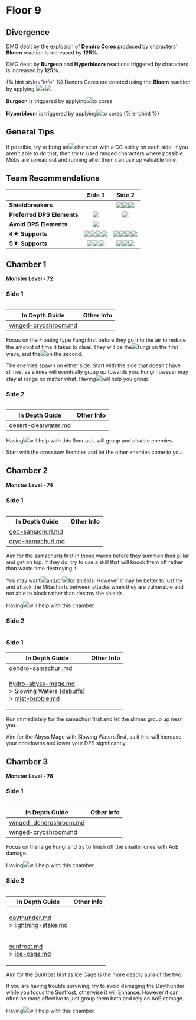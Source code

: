 # Floor 9

## Divergence

DMG dealt by the explosion of **Dendro Cores** produced by characters' **Bloom** reaction is increased by **125%**.

DMG dealt by **Burgeon** and **Hyperbloom** reactions triggered by characters is increased by **125%**.

{% hint style="info" %}
Dendro Cores are created using the **Bloom** reaction by applying ![](../../.gitbook/assets/hydro\_small.png)+![](../../.gitbook/assets/dendro\_small.png)

**Burgeon** is triggered by applying![](../../.gitbook/assets/pyro\_small.png)to cores

**Hyperbloom** is triggered by applying![](../../.gitbook/assets/electro\_small.png)to cores
{% endhint %}

## General Tips

If possible, try to bring an![](../../.gitbook/assets/anemo\_small.png)character with a CC ability on each side. If you aren't able to do that, then try to used ranged characters where possible. Mobs are spread out and running after them can use up valuable time.

## Team Recommendations

|                            |                                                                                                           Side 1                                                                                                           |                                                                                                        Side 2                                                                                                        |
| -------------------------- | :------------------------------------------------------------------------------------------------------------------------------------------------------------------------------------------------------------------------: | :------------------------------------------------------------------------------------------------------------------------------------------------------------------------------------------------------------------: |
| **Shieldbreakers**         |                                                                                                                                                                                                                            |                                           ![](../../.gitbook/assets/pyro\_small.png)![](../../.gitbook/assets/cryo\_small.png)![](../../.gitbook/assets/electro\_small.png)                                          |
| **Preferred DPS Elements** |                                                                                         ![](../../.gitbook/assets/pyro\_small.png)                                                                                         |                                                                                    ![](../../.gitbook/assets/physical\_small.png)                                                                                    |
| **Avoid DPS Elements**     |                                                                                         ![](../../.gitbook/assets/hydro\_small.png)                                                                                        |                                                                                                                                                                                                                      |
| **4**★ **Supports**        | ![](../../.gitbook/assets/ui\_avataricon\_bennett.png)![](../../.gitbook/assets/ui\_avataricon\_xiangling.png)![](../../.gitbook/assets/ui\_avataricon\_xingqiu.png)![](../../.gitbook/assets/ui\_avataricon\_sucrose.png) | ![](../../.gitbook/assets/ui\_avataricon\_diona.png)![](../../.gitbook/assets/ui\_avataricon\_kaeya.png)![](../../.gitbook/assets/ui\_avataricon\_rosaria.png)![](../../.gitbook/assets/ui\_avataricon\_sucrose.png) |
| **5**★ **Supports**        |                               ![](../../.gitbook/assets/ui\_avataricon\_kazuha.png)![](../../.gitbook/assets/ui\_avataricon\_venti.png)![](../../.gitbook/assets/ui\_avataricon\_zhongli.png)                              |                             ![](../../.gitbook/assets/ui\_avataricon\_jean.png)![](../../.gitbook/assets/ui\_avataricon\_kazuha.png)![](../../.gitbook/assets/ui\_avataricon\_venti.png)                             |

## Chamber 1

**Monster Level - 72**

### Side 1

<figure><img src="../../.gitbook/assets/9-1-1v30.png" alt=""><figcaption></figcaption></figure>

| In Depth Guide                                                                  | Other Info |
| ------------------------------------------------------------------------------- | ---------- |
| [winged-cryoshroom.md](../../monsters/mushrooms/winged-cryoshroom.md "mention") |            |

Focus on the Floating type Fungi first before they go into the air to reduce the amount of time it takes to clear. They will be the![](../../.gitbook/assets/hydro\_small.png)fungi on the first wave, and the![](../../.gitbook/assets/dendro\_small.png)on the second.

The enemies spawn on either side. Start with the side that doesn't have slimes, as slimes will eventually group up towards you. Fungi however may stay at range no matter what. Having![](../../.gitbook/assets/anemo\_small.png)will help you group.

### Side 2

<figure><img src="../../.gitbook/assets/9-1-2v30.png" alt=""><figcaption></figcaption></figure>

| In Depth Guide                                                                 | Other Info |
| ------------------------------------------------------------------------------ | ---------- |
| [desert-clearwater.md](../../monsters/eremites/desert-clearwater.md "mention") |            |

Having![](../../.gitbook/assets/anemo\_small.png)will help with this floor as it will group and disable enemies.

Start with the crossbow Eremites and let the other enemies come to you.

## Chamber 2

**Monster Level - 74**

### Side 1

<figure><img src="../../.gitbook/assets/9-2-1v30.png" alt=""><figcaption></figcaption></figure>

| In Depth Guide                                                                        | Other Info |
| ------------------------------------------------------------------------------------- | ---------- |
| [geo-samachurl.md](../../monsters/hilichurls/samachurls/geo-samachurl.md "mention")   |            |
| [cryo-samachurl.md](../../monsters/hilichurls/samachurls/cryo-samachurl.md "mention") |            |

Aim for the samachurls first in those waves before they summon their pillar and get on top. If they do, try to use a skill that will knock them off rather than waste time destroying it.

You may want![](../../.gitbook/assets/pyro\_small.png)and/or![](../../.gitbook/assets/geo\_small.png)for shields. However it may be better to just try and attack the Mitachurls between attacks when they are vulnerable and not able to block rather than destroy the shields.

Having![](../../.gitbook/assets/anemo\_small.png)will help with this chamber.

### Side 2

<figure><img src="../../.gitbook/assets/9-2-2v30.png" alt=""><figcaption></figcaption></figure>

### Side 1

| In Depth Guide                                                                                                                                                                                                                                                              | Other Info |
| --------------------------------------------------------------------------------------------------------------------------------------------------------------------------------------------------------------------------------------------------------------------------- | ---------- |
| [dendro-samachurl.md](../../monsters/hilichurls/samachurls/dendro-samachurl.md "mention")                                                                                                                                                                                   |            |
| <p> <a data-mention href="../../monsters/abyss-order/hydro-abyss-mage.md">hydro-abyss-mage.md</a><br>> Slowing Waters (<a data-mention href="../../mechanics/debuffs/">debuffs</a>)<br>> <a data-mention href="../../mechanics/auras/mist-bubble.md">mist-bubble.md</a></p> |            |

Run immediately for the samachurl first and let the slimes group up near you.

Aim for the Abyss Mage with Slowing Waters first, as it this will increase your cooldowns and lower your DPS significantly.

## Chamber 3

**Monster Level - 76**

### Side 1

<figure><img src="../../.gitbook/assets/9-3-1v30.png" alt=""><figcaption></figcaption></figure>

| In Depth Guide                                                                      | Other Info |
| ----------------------------------------------------------------------------------- | ---------- |
| [winged-dendroshroom.md](../../monsters/mushrooms/winged-dendroshroom.md "mention") |            |
| [winged-cryoshroom.md](../../monsters/mushrooms/winged-cryoshroom.md "mention")     |            |

Focus on the large Fungi and try to finish off the smaller ones with AoE damage.

Having![](../../.gitbook/assets/anemo\_small.png)will help with this chamber.

### Side 2

<figure><img src="../../.gitbook/assets/9-3-2v30.png" alt=""><figcaption></figcaption></figure>

| In Depth Guide                                                                                                                                                                    | Other Info |
| --------------------------------------------------------------------------------------------------------------------------------------------------------------------------------- | ---------- |
| <p><a data-mention href="../../monsters/eremites/daythunder.md">daythunder.md</a><br>> <a data-mention href="../../mechanics/auras/lightning-stake.md">lightning-stake.md</a></p> |            |
| <p><a data-mention href="../../monsters/eremites/sunfrost.md">sunfrost.md</a><br>> <a data-mention href="../../mechanics/auras/ice-cage.md">ice-cage.md</a></p>                   |            |

Aim for the Sunfrost first as Ice Cage is the more deadly aura of the two.

If you are having trouble surviving, try to avoid damaging the Daythunder while you focus the Sunfrost, otherwise it will Enhance. However it can often be more effective to just group them both and rely on AoE damage.

Having![](../../.gitbook/assets/anemo\_small.png)will help with this chamber.
